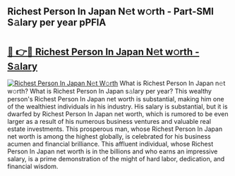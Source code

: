 ## Richest Person In Japan N𝚎t w𝚘rth - Part-SMI S𝚊lary per year pPFlA

# <h2><a href="http://gc50ljr.nevu.top/?p=Richest+Person+In+Japan">🔗 👉🔴 Richest Person In Japan N𝚎t w𝚘rth - S𝚊lary</a></h2>

[![Richest Person In Japan N𝚎t W𝚘rth](https://i.imgur.com/Oavwk0R.jpeg)](http://gc50ljr.nevu.top/?p=Richest+Person+In+Japan)
What is Richest Person In Japan n𝚎t w𝚘rth? What is Richest Person In Japan s𝚊lary per year?
This wealthy person's Richest Person In Japan net worth is substantial, making him one of the wealthiest individuals in his industry. His salary is substantial, but it is dwarfed by Richest Person In Japan net worth, which is rumored to be even larger as a result of his numerous business ventures and valuable real estate investments. This prosperous man, whose Richest Person In Japan net worth is among the highest globally, is celebrated for his business acumen and financial brilliance. This affluent individual, whose Richest Person In Japan net worth is in the billions and who earns an impressive salary, is a prime demonstration of the might of hard labor, dedication, and financial wisdom.
